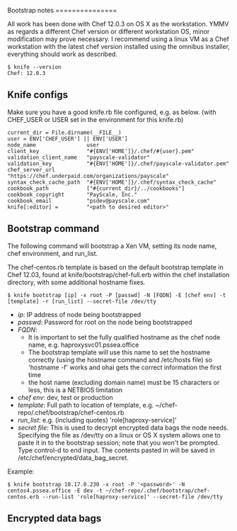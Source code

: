 Bootstrap notes ===============

All work has been done with Chef 12.0.3 on OS X as the workstation. YMMV as regards a
different Chef version or different workstation OS, minor modification may prove necessary.
I recommend using a linux VM as a Chef workstation with the latest chef version installed
using the omnibus installer, everything should work as described.

```
$ knife --version
Chef: 12.0.3
```

Knife configs
-------------
Make sure you have a good knife.rb file configured, e.g. as below.
(with CHEF_USER or USER set in the environment for this knife.rb)
```
current_dir = File.dirname(__FILE__)
user = ENV['CHEF_USER'] || ENV['USER']
node_name                user
client_key               "#{ENV['HOME']}/.chef/#{user}.pem"
validation_client_name   "payscale-validator"
validation_key           "#{ENV['HOME']}/.chef/payscale-validator.pem"
chef_server_url          "https://chef.underpaid.com/organizations/payscale"
syntax_check_cache_path  "#{ENV['HOME']}/.chef/syntax_check_cache"
cookbook_path            ["#{current_dir}/../cookbooks"]
cookbook_copyright       "PayScale, Inc."
cookbook_email           "psdev@payscale.com"
knife[:editor] =         "<path to desired editor>"
```
Bootstrap command
-----------------
The following command will bootstrap a Xen VM, setting its node name, chef environment,
and run_list. 

The chef-centos.rb template is based on the default bootstrap template in Chef 12.03,
found at knife/bootstrap/chef-full.erb within the chef installation directory, with some 
additional hostname fixes.

```
$ knife bootstrap [ip] -x root -P [passwd] -N [FQDN] -E [chef env] -t [template] -r [run_list] --secret-file /dev/tty
```

- _ip_:       IP address of node being bootstrapped
- _passwd_:   Password for root on the node being bootstrapped
- _FQDN_:   
  * It is important to set the fully qualified hostname as the chef node name, e.g.  haproxysvc01.pssea.office
  * The bootstrap template will use this name to set the hostname correctly (using the hostname 
  command and /etc/hosts file) so 'hostname -f' works and ohai gets the correct information the 
  first time
  * the host name (excluding domain name) must be 15 characters or less, this is a NETBIOS limitation
- _chef env_: dev, test or production
- _template_: Full path to location of template, e.g. ~/chef-repo/.chef/bootstrap/chef-centos.rb
- _run_list_: e.g. (including quotes) 'role[haproxy-service]'
- _secret file_: This is used to decrypt encrypted data bags the node needs. Specifying the file as /dev/tty on a linux or OS X system allows one to paste it in to the bootstrap session; note that you won't be prompted. Type control-d to end input. The contents pasted in will be saved in /etc/chef/encrypted/data_bag_secret.

Example:
```
$ knife bootstrap 10.17.0.230 -x root -P '<password>' -N centos4.pssea.office -E dev -t ~/chef-repo/.chef/bootstrap/chef-centos.erb --run-list 'role[haproxy-service]' --secret-file /dev/tty
```

Encrypted data bags
-------------------

